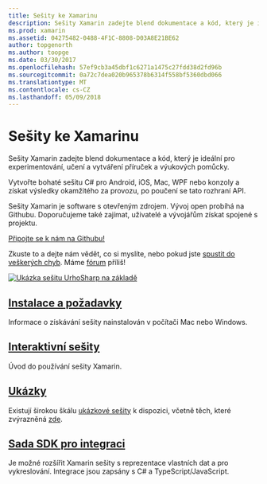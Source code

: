 ```yaml
---
title: Sešity ke Xamarinu
description: Sešity Xamarin zadejte blend dokumentace a kód, který je ideální pro experimentování, učení a vytváření příruček a výukových pomůcky.
ms.prod: xamarin
ms.assetid: 04275482-0488-4F1C-8808-D03A8E21BE62
author: topgenorth
ms.author: toopge
ms.date: 03/30/2017
ms.openlocfilehash: 57ef9cb3a45dbf1c6271a1475c27fdd38d2fd96b
ms.sourcegitcommit: 0a72c7dea020b965378b6314f558bf5360dbd066
ms.translationtype: MT
ms.contentlocale: cs-CZ
ms.lasthandoff: 05/09/2018
---
```

# <a name="xamarin-workbooks"></a>Sešity ke Xamarinu

Sešity Xamarin zadejte blend dokumentace a kód, který je ideální pro experimentování, učení a vytváření příruček a výukových pomůcky.

Vytvořte bohaté sešitu C# pro Android, iOS, Mac, WPF nebo konzoly a získat výsledky okamžitého za provozu, po poučení se tato rozhraní API.

Sešity Xamarin je software s otevřeným zdrojem. Vývoj open probíhá na Githubu. Doporučujeme také zajímat, uživatelé a vývojářům získat spojené s projektu.

<a class="github-button" href="https://github.com/Microsoft/workbooks" data-size="large" aria-label="View Microsoft/workbooks on GitHub">Připojte se k nám na Githubu!</a>

Zkuste to a dejte nám vědět, co si myslíte, nebo pokud jste [spustit do veškerých chyb](~/tools/workbooks/install.md#reporting-bugs). Máme [fórum](https://forums.xamarin.com/categories/inspector) příliš!

[![](images/interactive-1.0.0-urho-planet-earth-small.png "Ukázka sešitu UrhoSharp na základě")](images/interactive-1.0.0-urho-planet-earth.png#lightbox)

## <a name="installation-and-requirementsinstallmd"></a>[Instalace a požadavky](install.md)

Informace o získávání sešity nainstalován v počítači Mac nebo Windows.

## <a name="interactive-workbooksworkbookmd"></a>[Interaktivní sešity](workbook.md)

Úvod do používání sešity Xamarin.

## <a name="samplessamplesindexmd"></a>[Ukázky](samples/index.md)

Existují širokou škálu [ukázkové sešity](https://developer.xamarin.com/workbooks/) k dispozici, včetně těch, které zvýrazněná [zde](samples/index.md).

## <a name="integration-sdksdkindexmd"></a>[Sada SDK pro integraci](sdk/index.md)

Je možné rozšířit Xamarin sešity s reprezentace vlastních dat a pro vykreslování. Integrace jsou zapsány s C# a TypeScript/JavaScript.

<script async defer src="https://buttons.github.io/buttons.js"></script>

